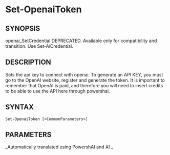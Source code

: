 ﻿---
external help file: powershai-help.xml
schema: 2.0.0
powershai: true
---

# Set-OpenaiToken

## SYNOPSIS <!--!= @#Synop !-->
openai_SetCredential
DEPRECATED. Available only for compatibility and transition. Use Set-AiCredential.

## DESCRIPTION <!--!= @#Desc !-->
Sets the api key to connect with openai.
To generate an API KEY, you must go to the OpenAI website, register and generate the token.
It is important to remember that OpenAI is paid, and therefore you will need to insert credits to be able to use the API here through powershai.

## SYNTAX <!--!= @#Syntax !-->

```
Set-OpenaiToken [<CommonParameters>]
```

## PARAMETERS <!--!= @#Params !-->


<!--PowershaiAiDocBlockStart-->
_Automatically translated using PowershAI and AI
_
<!--PowershaiAiDocBlockEnd-->
